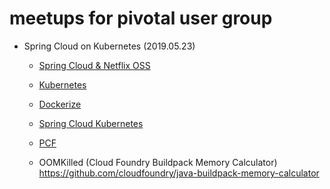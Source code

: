 # meetups for pivotal user group

- Spring Cloud on Kubernetes (2019.05.23)
  - [Spring Cloud & Netflix OSS](spring-cloud-kubernetes/spring-cloud.md)
  - [Kubernetes](spring-cloud-kubernetes/kubernetes.md)
  - [Dockerize](spring-cloud-kubernetes/dockerize.md)
  - [Spring Cloud Kubernetes](spring-cloud-kubernetes/msa.md)
  - [PCF](pcf.md)


  - OOMKilled
    (Cloud Foundry Buildpack Memory Calculator)
    https://github.com/cloudfoundry/java-buildpack-memory-calculator

  
